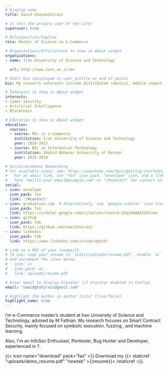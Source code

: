 ```yaml
---
# Display name
title: Saeid Ghasemshirazi

# Is this the primary user of the site?
superuser: true

# Role/position/tagline
role: Master of Science in e-Commerce

# Organizations/Affiliations to show in About widget
organizations:
- name: Iran University of Science and Technology

  url: http://www.iust.ac.ir/en

# Short bio (displayed in user profile at end of posts)
bio: My research interests include distributed robotics, mobile computing and programmable matter.

# Interests to show in About widget
interests:
- Cyber Security
- Artificial Intelligence
- Blockchain

# Education to show in About widget
education:
  courses:
  - course: MSc in e-Commerce
    institution: Iran University of Science and Technology
    year: 2020-2022
  - course: BSc in Information Technology
    institution: Shahid Bahonar University of Kerman
    year: 2015-2019

# Social/Academic Networking
# For available icons, see: https://wowchemy.com/docs/getting-started/page-builder/#icons
#   For an email link, use "fas" icon pack, "envelope" icon, and a link in the
#   form "mailto:your-email@example.com" or "/#contact" for contact widget.
social:
- icon: envelope
  icon_pack: fas
  link: '/#contact'
- icon: graduation-cap  # Alternatively, use `google-scholar` icon from `ai` icon pack
  icon_pack: fas
  link: https://scholar.google.com/citations?user=G-XUqsUAAAAJ&hl=en
- icon: github
  icon_pack: fab
  link: https://github.com/saeidshirazi
- icon: linkedin
  icon_pack: fab
  link: https://www.linkedin.com/in/saeidghsh/

# Link to a PDF of your resume/CV.
# To use: copy your resume to `static/uploads/resume.pdf`, enable `ai` icons in `params.toml`, 
# and uncomment the lines below.
# - icon: cv
#   icon_pack: ai
#   link: uploads/resume.pdf

# Enter email to display Gravatar (if Gravatar enabled in Config)
email: "saeidghshirazi@gmail.com"

# Highlight the author in author lists? (true/false)
highlight_name: true
---
```


I’m e-Commerce master’s student at Iran University of Science and Technology, advised by M Fathian. My research focuses on Smart Contract Security, mainly focused on symbolic execution, fuzzing , and machine learning.

Also, I'm an InfoSec Enthusiast, Pentester, Bug Hunter and Developer, experienced in ?.

{{< icon name="download" pack="fas" >}} Download my {{< staticref "uploads/demo_resume.pdf" "newtab" >}}resumé{{< /staticref >}}.
